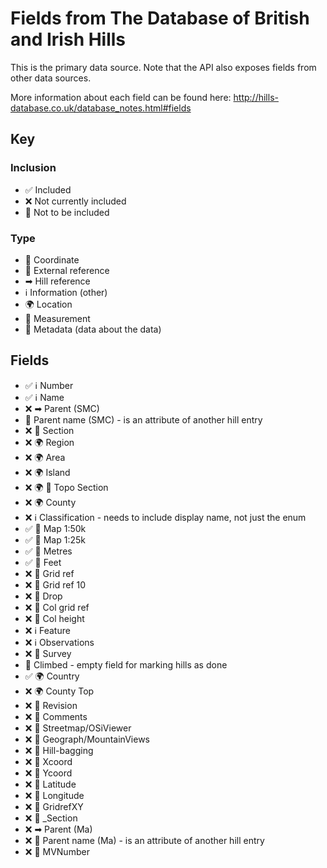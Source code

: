 # Fields from The Database of British and Irish Hills

This is the primary data source. Note that the API also exposes fields from other data sources.

More information about each field can be found here: http://hills-database.co.uk/database_notes.html#fields

## Key

### Inclusion

- ✅ Included
- ❌ Not currently included
- 🚫 Not to be included

### Type

- 📌 Coordinate
- 🔗 External reference
- ➡ Hill reference
- ℹ️ Information (other)
- 🌍 Location
- 📏 Measurement
- 📝 Metadata (data about the data)

## Fields

- ✅ ℹ️ Number
- ✅ ℹ️ Name
- ❌ ➡ Parent (SMC)
- 🚫 Parent name (SMC) - is an attribute of another hill entry
- ❌ 🔗 Section
- ❌ 🌍 Region
- ❌ 🌍 Area
- ❌ 🌍 Island
- ❌ 🌍 🔗 Topo Section
- ❌ 🌍 County
- ❌ ℹ️ Classification - needs to include display name, not just the enum
- ✅ 🔗 Map 1:50k
- ✅ 🔗 Map 1:25k
- ✅ 📏 Metres
- ✅ 📏 Feet
- ❌ 📌 Grid ref
- ❌ 📌 Grid ref 10
- ❌ 📏 Drop
- ❌ 📌 Col grid ref
- ❌ 📏 Col height
- ❌ ℹ️ Feature
- ❌ ℹ️ Observations
- ❌ 📝 Survey
- 🚫 Climbed - empty field for marking hills as done
- ✅ 🌍 Country
- ❌ 🌍 County Top
- ❌ 📝 Revision
- ❌ 📝 Comments
- ❌ 🔗 Streetmap/OSiViewer
- ❌ 🔗 Geograph/MountainViews
- ❌ 🔗 Hill-bagging
- ❌ 📌 Xcoord
- ❌ 📌 Ycoord
- ❌ 📌 Latitude
- ❌ 📌 Longitude
- ❌ 📌 GridrefXY
- ❌ 🔗 \_Section
- ❌ ➡ Parent (Ma)
- ❌ 🚫 Parent name (Ma) - is an attribute of another hill entry
- ❌ 🔗 MVNumber
